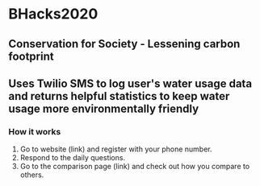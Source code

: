 # BHacks2020

## Conservation for Society - Lessening carbon footprint

## Uses Twilio SMS to log user's water usage data and returns helpful statistics to keep water usage more environmentally friendly

### How it works
1. Go to website (link) and register with your phone number.
2. Respond to the daily questions.
3. Go to the comparison page (link) and check out how you compare to others.

